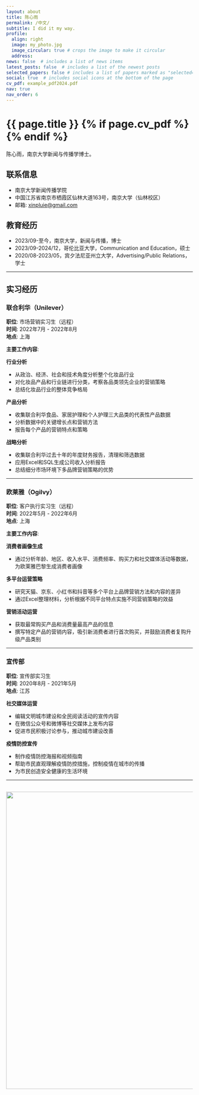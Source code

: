 ```yaml
---
layout: about
title: 陈心雨
permalink: /中文/
subtitle: I did it my way.
profile:
  align: right
  image: my_photo.jpg
  image_circular: true # crops the image to make it circular
  address:
news: false  # includes a list of news items
latest_posts: false  # includes a list of the newest posts
selected_papers: false # includes a list of papers marked as "selected={true}"
social: true  # includes social icons at the bottom of the page
cv_pdf: example_pdf2024.pdf
nav: true
nav_order: 6
---
```


<h1 class="post-title">{{ page.title }} {% if page.cv_pdf %}<a href="{{ page.cv_pdf | prepend: 'assets/pdf/' | relative_url}}" target="_blank" rel="noopener noreferrer" class="float-right"><i class="fas fa-file-pdf"></i></a>{% endif %}</h1>

陈心雨，南京大学新闻与传播学博士。

## 联系信息
- 南京大学新闻传播学院
- 中国江苏省南京市栖霞区仙林大道163号，南京大学（仙林校区）
- 邮箱: xinpluie@gmail.com

## 教育经历
- 2023/09-至今，南京大学，新闻与传播，博士
- 2023/09-2024/12，哥伦比亚大学，Communication and Education，硕士
- 2020/08-2023/05，宾夕法尼亚州立大学，Advertising/Public Relations，学士

---

## 实习经历

### 联合利华（Unilever）
**职位**: 市场营销实习生（远程）  
**时间**: 2022年7月 - 2022年8月  
**地点**: 上海

**主要工作内容**:

**行业分析**
- 从政治、经济、社会和技术角度分析整个化妆品行业
- 对化妆品产品和行业链进行分类，考察各品类领先企业的营销策略
- 总结化妆品行业的整体竞争格局

**产品分析**
- 收集联合利华食品、家居护理和个人护理三大品类的代表性产品数据
- 分析数据中的关键增长点和营销方法
- 报告每个产品的营销特点和策略

**战略分析**
- 收集联合利华过去十年的年度财务报告，清理和筛选数据
- 应用Excel和SQL生成公司收入分析报告
- 总结细分市场环境下多品牌营销策略的优势

---

### 欧莱雅（Ogilvy）
**职位**: 客户执行实习生（远程）  
**时间**: 2022年5月 - 2022年6月  
**地点**: 上海

**主要工作内容**:

**消费者画像生成**
- 通过分析年龄、地区、收入水平、消费频率、购买力和社交媒体活动等数据，为欧莱雅巴黎生成消费者画像

**多平台运营策略**
- 研究天猫、京东、小红书和抖音等多个平台上品牌营销方法和内容的差异
- 通过Excel整理材料，分析根据不同平台特点实施不同营销策略的效益

**营销活动运营**
- 获取最常购买产品和消费量最高产品的信息
- 撰写特定产品的营销内容，吸引新消费者进行首次购买，并鼓励消费者复购升级产品类别

---

### 宣传部
**职位**: 宣传部实习生  
**时间**: 2020年8月 - 2021年5月  
**地点**: 江苏

**社交媒体运营**
- 编辑文明城市建设和全民阅读活动的宣传内容
- 在微信公众号和微博等社交媒体上发布内容
- 促进市民积极讨论参与，推动城市建设改善

**疫情防控宣传**
- 制作疫情防控海报和视频指南
- 帮助市民直观理解疫情防控措施，控制疫情在城市的传播
- 为市民创造安全健康的生活环境

---

<br>
<a href="https://github.com/SocratesClub/SocratesClub.github.io/edit/master/_pages/%E4%B8%AD%E6%96%87.md">
  <img src="https://user-images.githubusercontent.com/543384/192227995-fdb3a693-2f68-4dc4-b9bd-06053066322f.png" width = "800" align="middle" />
</a>
